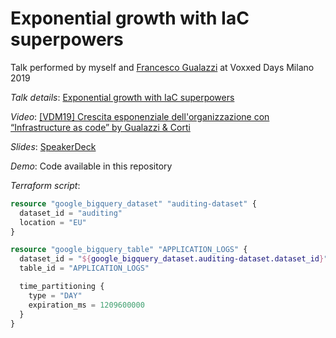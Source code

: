 # Exponential growth with IaC superpowers

Talk performed by myself and [Francesco Gualazzi](https://github.com/inge4pres) at Voxxed Days Milano 2019

*Talk details*: [Exponential growth with IaC superpowers](https://vxdmilan2019.confinabox.com/talk/EOQ-0099  )

*Video*: [[VDM19] Crescita esponenziale dell'organizzazione con “Infrastructure as code” by Gualazzi & Corti](https://youtu.be/M9l4zclrhRI)

*Slides*: [SpeakerDeck](https://speakerdeck.com/araknoid/exponential-growth-with-iac-superpowers)

*Demo*: Code available in this repository

*Terraform script*:
```terraform
resource "google_bigquery_dataset" "auditing-dataset" {
  dataset_id = "auditing"
  location = "EU"
}

resource "google_bigquery_table" "APPLICATION_LOGS" {
  dataset_id = "${google_bigquery_dataset.auditing-dataset.dataset_id}"
  table_id = "APPLICATION_LOGS"

  time_partitioning {
    type = "DAY"
    expiration_ms = 1209600000
  }
}
``` 
